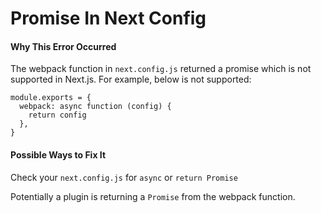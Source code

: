 Promise In Next Config
======================

#### Why This Error Occurred

The webpack function in `next.config.js` returned a promise which is not supported in Next.js. For example, below is not supported:

    module.exports = {
      webpack: async function (config) {
        return config
      },
    }

#### Possible Ways to Fix It

Check your `next.config.js` for `async` or `return Promise`

Potentially a plugin is returning a `Promise` from the webpack function.
